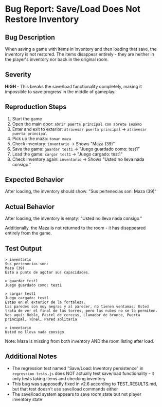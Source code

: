 # Bug Report: Save/Load Does Not Restore Inventory

## Bug Description
When saving a game with items in inventory and then loading that save, the inventory is not restored. The items disappear entirely - they are neither in the player's inventory nor back in the original room.

## Severity
**HIGH** - This breaks the save/load functionality completely, making it impossible to save progress in the middle of gameplay.

## Reproduction Steps
1. Start the game
2. Open the main door: `abrir puerta principal con abrete sesamo`
3. Enter and exit to exterior: `atravesar puerta principal` → `atravesar puerta principal`
4. Pick up the maza: `tomar maza`
5. Check inventory: `inventario` → Shows "Maza (39)"
6. Save the game: `guardar test1` → "Juego guardado como: test1"
7. Load the game: `cargar test1` → "Juego cargado: test1"
8. Check inventory again: `inventario` → Shows "Usted no lleva nada consigo."

## Expected Behavior
After loading, the inventory should show: "Sus pertenecias son: Maza (39)"

## Actual Behavior
After loading, the inventory is empty: "Usted no lleva nada consigo."

Additionally, the Maza is not returned to the room - it has disappeared entirely from the game.

## Test Output
```
> inventario
Sus pertenecias son:
Maza (39)
Está a punto de agotar sus capacidades.

> guardar test1
Juego guardado como: test1

> cargar test1
Juego cargado: test1
Estás en el exterior de la fortaleza.
Las paredes son muy negras y al parecer, no tienen ventanas. Usted trata de ver el final de las torres, pero las nubes no se lo permiten.
Ves aquí: Roble, Pastel de cerezas, Llamador de bronce, Puerta principal, Túnel, Pared solitaria

> inventario
Usted no lleva nada consigo.
```

Note: Maza is missing from both inventory AND the room listing after load.

## Additional Notes
- The regression test named "Save/Load: Inventory persistence" in `regression-tests.js` does NOT actually test save/load functionality - it only tests taking items and checking inventory
- This bug was supposedly fixed in v2.6 according to TEST_RESULTS.md, but that test doesn't use save/load commands either
- The save/load system appears to save room state but not player inventory state
